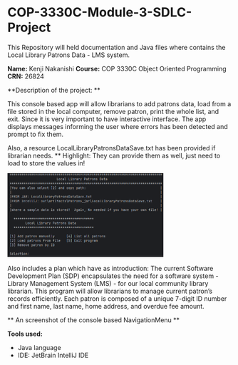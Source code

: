 # COP-3330C-Module-3-SDLC-Project
This Repository will held documentation and Java files where contains the Local Library Patrons Data - LMS system. 


**Name:** Kenji Nakanishi 
**Course:** COP 3330C Object Oriented Programming 
**CRN:** 26824

**Description of the project: **

This console based app will allow librarians to add patrons data, load from a file stored in the local computer, remove patron, print the whole list, and exit.
Since it is very important to have interactive interface. The app displays messages informing the user where errors has been detected and prompt to fix them.

Also, a resource LocalLibraryPatronsDataSave.txt has been provided if librarian needs. 
** Highlight: They can provide them as well, just need to load to store the values in! 


<img src="Patrons/resources/Interface2.png" width="350" >

Also includes a plan which have as introduction:
The current Software Development Plan (SDP) encapsulates the need for a software system - Library
Management System (LMS) - for our local community library librarian. This program will allow librarians
to manage current patron’s records efficiently. Each patron is composed of a unique 7-digit ID number
and first name, last name, home address, and overdue fee amount.

** An screenshot of the console based NavigationMenu **


**Tools used:**
- Java language
- IDE: JetBrain IntelliJ IDE

